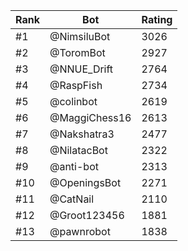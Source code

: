 Rank|Bot|Rating
---|---|---
#1|@NimsiluBot|3026
#2|@ToromBot|2927
#3|@NNUE_Drift|2764
#4|@RaspFish|2734
#5|@colinbot|2619
#6|@MaggiChess16|2613
#7|@Nakshatra3|2477
#8|@NilatacBot|2322
#9|@anti-bot|2313
#10|@OpeningsBot|2271
#11|@CatNail|2110
#12|@Groot123456|1881
#13|@pawnrobot|1838
